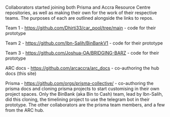 Collaborators started joining both Prisma and Accra Resource Centre repositories, as well as making their own for the work of their respective teams. The purposes of each are outlined alongside the links to repos. 

Team 1 - https://github.com/Dhirti33/car_pool/tree/main - code for their prototype

Team 2 - https://github.com/Ibn-Salih/BinBankV1 - code for their prototype

Team 3 - https://github.com/Joshua-OA/BRIDGING-BARZ - code for their prototype

ARC docs - https://github.com/arcaccra/arc_docs - co-authoring the hub docs (this site)

Prisma - https://github.com/orgs/prisma-collective/ - co-authoring the prisma docs and cloning prisma projects to start customising in their own project spaces. Only the BinBank (aka Bin to Cash) team, lead by Ibn-Salih, did this cloning, the timelining project to use the telegram bot in their prototype. The other collaborators are the prisma team members, and a few from the ARC hub.
